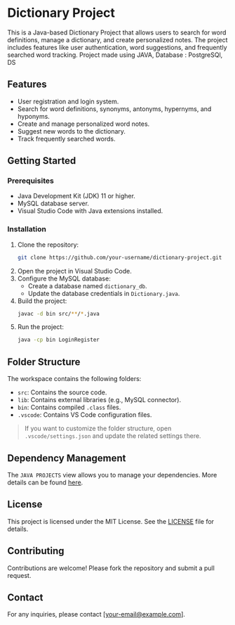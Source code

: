 # Dictionary Project

This is a Java-based Dictionary Project that allows users to search for word definitions, manage a dictionary, and create personalized notes. The project includes features like user authentication, word suggestions, and frequently searched word tracking.
Project made using JAVA, Database : PostgreSQl, DS

## Features

- User registration and login system.
- Search for word definitions, synonyms, antonyms, hypernyms, and hyponyms.
- Create and manage personalized word notes.
- Suggest new words to the dictionary.
- Track frequently searched words.

## Getting Started

### Prerequisites

- Java Development Kit (JDK) 11 or higher.
- MySQL database server.
- Visual Studio Code with Java extensions installed.

### Installation

1. Clone the repository:
   ```bash
   git clone https://github.com/your-username/dictionary-project.git
   ```
2. Open the project in Visual Studio Code.
3. Configure the MySQL database:
   - Create a database named `dictionary_db`.
   - Update the database credentials in `Dictionary.java`.
4. Build the project:
   ```bash
   javac -d bin src/**/*.java
   ```
5. Run the project:
   ```bash
   java -cp bin LoginRegister
   ```

## Folder Structure

The workspace contains the following folders:

- `src`: Contains the source code.
- `lib`: Contains external libraries (e.g., MySQL connector).
- `bin`: Contains compiled `.class` files.
- `.vscode`: Contains VS Code configuration files.

> If you want to customize the folder structure, open `.vscode/settings.json` and update the related settings there.

## Dependency Management

The `JAVA PROJECTS` view allows you to manage your dependencies. More details can be found [here](https://github.com/microsoft/vscode-java-dependency#manage-dependencies).

## License

This project is licensed under the MIT License. See the [LICENSE](LICENSE) file for details.

## Contributing

Contributions are welcome! Please fork the repository and submit a pull request.

## Contact

For any inquiries, please contact [your-email@example.com].
